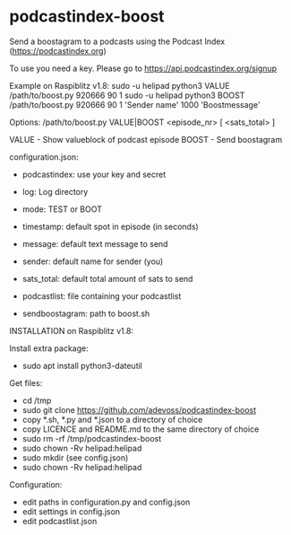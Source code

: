 # podcastindex-boost
Send a boostagram to a podcasts using the Podcast Index (https://podcastindex.org)

To use you need a key. Please go to https://api.podcastindex.org/signup

Example on Raspiblitz v1.8:
sudo -u helipad python3 VALUE /path/to/boost.py 920666 90 1
sudo -u helipad python3 BOOST /path/to/boost.py 920666 90 1 'Sender name' 1000 'Boostmessage'

Options:
/path/to/boost.py VALUE|BOOST <podcastindex-id> <episode_nr> [<timestamp> <sender> <sats_total> <message>]

VALUE - Show valueblock of podcast episode
BOOST - Send boostagram

configuration.json:
- podcastindex: use your key and secret

- log: Log directory

- mode: TEST or BOOT
- timestamp: default spot in episode (in seconds)
- message: default text message to send
- sender: default name for sender (you)
- sats_total: default total amount of sats to send

- podcastlist: file containing your podcastlist
- sendboostagram: path to boost.sh


INSTALLATION on Raspiblitz v1.8:

Install extra package:
- sudo apt install python3-dateutil

Get files:
- cd /tmp
- sudo git clone https://github.com/adevoss/podcastindex-boost
- copy \*.sh, \*.py and \*.json to a directory of choice
- copy LICENCE and README.md to the same directory of choice
- sudo rm -rf /tmp/podcastindex-boost
- sudo chown -Rv helipad:helipad <directory of choice>
- sudo mkdir <log-directory> (see config.json)
- sudo chown -Rv helipad:helipad <log-directory>

Configuration:
- edit paths in configuration.py and config.json
- edit settings in config.json
- edit podcastlist.json
